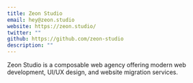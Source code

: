 ```yaml
---
title: Zeon Studio
email: hey@zeon.studio
website: https://zeon.studio/
twitter: ""
github: https://github.com/zeon-studio
description: ""
---
```

Zeon Studio is a composable web agency offering modern web development, UI/UX design, and website migration services.
